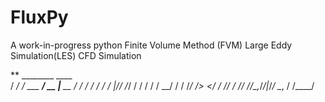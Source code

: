 # FluxPy
A work-in-progress python Finite Volume Method (FVM) Large Eddy Simulation(LES) CFD Simulation

**                ________           ____      
               / ____/ /_  ___  __/ __ |__  __
              / /_  / / / / / |/_/ /_/ / / / /
             / __/ / / /_/ />  </ ____/ /_/ / 
            /_/   /_/\__,_/_/|_/_/    \__, / 
                                     /____/  
